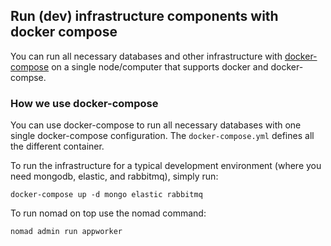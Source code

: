 ## Run (dev) infrastructure components with docker compose

You can run all necessary databases and other infrastructure with [docker-compose](https://docs.docker.com/compose/)
on a single node/computer that supports docker and docker-compse.

### How we use docker-compose

You can use docker-compose to run all necessary databases with one single docker-compose configuration.
 The `docker-compose.yml` defines all the different container.

To run the infrastructure for a typical development environment (where you need mongodb,
elastic, and rabbitmq), simply run:

```
docker-compose up -d mongo elastic rabbitmq
```

To run nomad on top use the nomad command:

```
nomad admin run appworker
```

